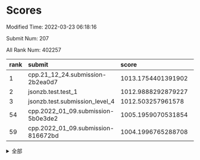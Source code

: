 # Scores

Modified Time: 2022-03-23 06:18:16

Submit Num: 207

All Rank Num: 402257

| rank |               submit               |       score        |       sigma        | pk_num |
| :--- | :--------------------------------- | :----------------- | :----------------- | :----- |
| 1    | cpp.21_12_24.submission-2b2ea0d7   | 1013.1754401391902 | 0.7908863203568568 | 7774   |
| 2    | jsonzb.test.test_1                 | 1012.9888292879227 | 0.804588198362534  | 7767   |
| 3    | jsonzb.test.submission_level_4     | 1012.503257961578  | 0.8126649422265964 | 7777   |
| 54   | cpp.2022_01_09.submission-5b0e3de2 | 1005.1959070531854 | 0.7116007396187872 | 7773   |
| 59   | cpp.2022_01_09.submission-816672bd | 1004.1996765288708 | 0.7197696697917041 | 7776   |


<details>
<summary>全部</summary>

| rank |                 submit                 |       score        |       sigma        | pk_num |
| :--- | :------------------------------------- | :----------------- | :----------------- | :----- |
| 1    | cpp.21_12_24.submission-2b2ea0d7       | 1013.1754401391902 | 0.7908863203568568 | 7774   |
| 2    | jsonzb.test.test_1                     | 1012.9888292879227 | 0.804588198362534  | 7767   |
| 3    | jsonzb.test.submission_level_4         | 1012.503257961578  | 0.8126649422265964 | 7777   |
| 4    | gobigger.level_3.submission_level_3_4  | 1011.6026524448303 | 0.7630583688548421 | 7776   |
| 5    | gobigger.level_3.submission_level_3_15 | 1011.5326856333268 | 0.7844886291663803 | 7773   |
| 6    | gobigger.level_3.submission_level_3_33 | 1011.2038809074098 | 0.7861089984071883 | 7772   |
| 7    | gobigger.level_3.submission_level_3_29 | 1011.0538333228709 | 0.7765081123548417 | 7773   |
| 8    | gobigger.level_3.submission_level_3_1  | 1010.9987479874642 | 0.7684570265134936 | 7774   |
| 9    | gobigger.level_3.submission_level_3_36 | 1010.994651617754  | 0.7522691398653206 | 7774   |
| 10   | gobigger.level_3.submission_level_3_30 | 1010.8741371044927 | 0.7441520365100399 | 7777   |
| 11   | gobigger.level_3.submission_level_3_24 | 1010.8556058317153 | 0.767618434234471  | 7770   |
| 12   | gobigger.level_3.submission_level_3_34 | 1010.8271745929928 | 0.7653611119516118 | 7771   |
| 13   | gobigger.level_3.submission_level_3_43 | 1010.7872979608508 | 0.7693035051287698 | 7779   |
| 14   | gobigger.level_3.submission_level_3_3  | 1010.7256364105001 | 0.7635596678180567 | 7767   |
| 15   | gobigger.level_3.submission_level_3_40 | 1010.6983177346347 | 0.7884430306733425 | 7774   |
| 16   | gobigger.level_3.submission_level_3_14 | 1010.67101467715   | 0.750606950872758  | 7772   |
| 17   | gobigger.level_3.submission_level_3_5  | 1010.5987953893891 | 0.7643688683569791 | 7773   |
| 18   | gobigger.level_3.submission_level_3_19 | 1010.5394612936593 | 0.7719295864968962 | 7768   |
| 19   | gobigger.level_3.submission_level_3_16 | 1010.501319107286  | 0.7652724754828649 | 7771   |
| 20   | gobigger.level_3.submission_level_3_46 | 1010.3943009496253 | 0.7508705101391646 | 7781   |
| 21   | gobigger.level_3.submission_level_3_44 | 1010.282163473905  | 0.7791592489448403 | 7774   |
| 22   | gobigger.level_3.submission_level_3_11 | 1010.2662174991669 | 0.7793084215894878 | 7767   |
| 23   | gobigger.level_3.submission_level_3_27 | 1010.2623832502984 | 0.7347114720127638 | 7768   |
| 24   | gobigger.level_3.submission_level_3_48 | 1010.1643788502411 | 0.7553254477632199 | 7772   |
| 25   | gobigger.level_3.submission_level_3_49 | 1010.1227722854909 | 0.7462224074844052 | 7778   |
| 26   | gobigger.level_3.submission_level_3_9  | 1010.0443805571616 | 0.7851664196151649 | 7774   |
| 27   | gobigger.level_3.submission_level_3_10 | 1010.0076995243181 | 0.750426439121176  | 7772   |
| 28   | gobigger.level_3.submission_level_3_0  | 1010.0024628732177 | 0.7409555298173762 | 7772   |
| 29   | gobigger.level_3.submission_level_3_45 | 1009.9293641598271 | 0.757106351469207  | 7775   |
| 30   | gobigger.level_3.submission_level_3_37 | 1009.9055650309211 | 0.7634657003772997 | 7777   |
| 31   | gobigger.level_3.submission_level_3_25 | 1009.9038806658986 | 0.7489649495612786 | 7774   |
| 32   | gobigger.level_3.submission_level_3_28 | 1009.8568454893435 | 0.7397469781089265 | 7772   |
| 33   | gobigger.level_3.submission_level_3_42 | 1009.8367463934918 | 0.7532956577266406 | 7771   |
| 34   | gobigger.level_3.submission_level_3_47 | 1009.8331583173504 | 0.7680738444862019 | 7774   |
| 35   | gobigger.level_3.submission_level_3_20 | 1009.7376118216131 | 0.7499144634228537 | 7771   |
| 36   | gobigger.level_3.submission_level_3_41 | 1009.7350388545592 | 0.7516557269895444 | 7773   |
| 37   | gobigger.level_3.submission_level_3_23 | 1009.6894757654305 | 0.7482381425918926 | 7774   |
| 38   | gobigger.level_3.submission_level_3_39 | 1009.6432718473922 | 0.7663187304718475 | 7776   |
| 39   | gobigger.level_3.submission_level_3_18 | 1009.5077980452028 | 0.7623443418174967 | 7773   |
| 40   | gobigger.level_3.submission_level_3_22 | 1009.4288863973537 | 0.762985519653419  | 7774   |
| 41   | gobigger.level_3.submission_level_3_6  | 1009.4069891907558 | 0.7455832253425962 | 7779   |
| 42   | gobigger.level_3.submission_level_3_32 | 1009.3933025327291 | 0.7567420119953676 | 7767   |
| 43   | gobigger.level_3.submission_level_3_17 | 1009.180182546067  | 0.7330317952392639 | 7776   |
| 44   | gobigger.level_3.submission_level_3_31 | 1009.1259044501762 | 0.7382360349713958 | 7780   |
| 45   | gobigger.level_3.submission_level_3_26 | 1009.0910900122191 | 0.7455704959728277 | 7771   |
| 46   | gobigger.level_3.submission_level_3_38 | 1009.036282536015  | 0.7361853272641371 | 7775   |
| 47   | gobigger.level_3.submission_level_3_2  | 1008.9982857176935 | 0.7626814145267385 | 7774   |
| 48   | gobigger.level_3.submission_level_3_21 | 1008.9193489426203 | 0.7485877394820745 | 7773   |
| 49   | gobigger.level_3.submission_level_3_12 | 1008.8796415290358 | 0.7407401318734772 | 7776   |
| 50   | gobigger.level_3.submission_level_3_35 | 1008.8072417528705 | 0.7319589719737148 | 7771   |
| 51   | gobigger.level_3.submission_level_3_8  | 1008.7760489947132 | 0.7570123565952217 | 7774   |
| 52   | gobigger.level_3.submission_level_3_13 | 1008.4069632325583 | 0.7308400983012546 | 7772   |
| 53   | gobigger.level_3.submission_level_3_7  | 1008.3300528242227 | 0.7454853014167208 | 7777   |
| 54   | cpp.2022_01_09.submission-5b0e3de2     | 1005.1959070531854 | 0.7116007396187872 | 7773   |
| 55   | gobigger.level_1.submission_level_1_42 | 1004.6182523605014 | 0.7151550221466639 | 7772   |
| 56   | gobigger.level_1.submission_level_1_12 | 1004.514153248391  | 0.7388565607216786 | 7769   |
| 57   | gobigger.level_1.submission_level_1_44 | 1004.3717635084396 | 0.7327634514184374 | 7776   |
| 58   | gobigger.level_1.submission_level_1_35 | 1004.3401601108437 | 0.7257170433323965 | 7776   |
| 59   | cpp.2022_01_09.submission-816672bd     | 1004.1996765288708 | 0.7197696697917041 | 7776   |
| 60   | gobigger.level_1.submission_level_1_20 | 1004.1604526355588 | 0.7110594196699971 | 7769   |
| 61   | gobigger.level_1.submission_level_1_30 | 1004.0093456483376 | 0.7185625304957939 | 7773   |
| 62   | gobigger.level_1.submission_level_1_8  | 1003.9602730842875 | 0.705517332554924  | 7770   |
| 63   | gobigger.level_1.submission_level_1_43 | 1003.9582172781943 | 0.7262081887271881 | 7775   |
| 64   | gobigger.level_1.submission_level_1_1  | 1003.8474165182546 | 0.7148650089084102 | 7775   |
| 65   | gobigger.level_1.submission_level_1_33 | 1003.8278372560097 | 0.7091626466786141 | 7775   |
| 66   | gobigger.level_1.submission_level_1_2  | 1003.76768087239   | 0.7109099240238811 | 7775   |
| 67   | gobigger.level_1.submission_level_1_26 | 1003.7149703429056 | 0.7270742120915117 | 7773   |
| 68   | gobigger.level_1.submission_level_1_41 | 1003.71073385321   | 0.7094591828354189 | 7770   |
| 69   | gobigger.level_1.submission_level_1_3  | 1003.6831571193001 | 0.7107810894775854 | 7777   |
| 70   | gobigger.level_1.submission_level_1_23 | 1003.6761264859541 | 0.7158753897514244 | 7771   |
| 71   | gobigger.level_1.submission_level_1_25 | 1003.6346839084963 | 0.7211710140630176 | 7774   |
| 72   | gobigger.level_1.submission_level_1_29 | 1003.6084246275242 | 0.7128649405312519 | 7776   |
| 73   | gobigger.level_1.submission_level_1_18 | 1003.5666703004471 | 0.7180472022129263 | 7774   |
| 74   | gobigger.level_1.submission_level_1_7  | 1003.5539344101422 | 0.712525060231101  | 7772   |
| 75   | gobigger.level_1.submission_level_1_32 | 1003.5016317689897 | 0.7161438351263049 | 7770   |
| 76   | gobigger.level_1.submission_level_1_21 | 1003.4066048318973 | 0.7155931540073655 | 7771   |
| 77   | gobigger.level_1.submission_level_1_19 | 1003.3463256594396 | 0.7167682517379893 | 7779   |
| 78   | gobigger.level_1.submission_level_1_15 | 1003.339871079791  | 0.7153255641092432 | 7772   |
| 79   | gobigger.level_1.submission_level_1_38 | 1003.243480982892  | 0.7245656284587558 | 7771   |
| 80   | gobigger.level_1.submission_level_1_27 | 1003.227068159164  | 0.7210407147883598 | 7776   |
| 81   | gobigger.level_1.submission_level_1_5  | 1003.220344500492  | 0.7218388277058986 | 7774   |
| 82   | gobigger.level_1.submission_level_1_48 | 1003.1040388793974 | 0.7088971574085347 | 7773   |
| 83   | gobigger.level_1.submission_level_1_4  | 1003.0121719184941 | 0.7051397053144111 | 7778   |
| 84   | gobigger.level_1.submission_level_1_45 | 1002.9922160857527 | 0.7023000196689371 | 7774   |
| 85   | gobigger.level_1.submission_level_1_9  | 1002.9693832705816 | 0.7057427027504796 | 7773   |
| 86   | gobigger.level_1.submission_level_1_24 | 1002.9582416009758 | 0.7072280893446427 | 7770   |
| 87   | gobigger.level_1.submission_level_1_40 | 1002.9269207467457 | 0.7161459723918397 | 7769   |
| 88   | gobigger.level_1.submission_level_1_49 | 1002.9109833811165 | 0.7006908131300178 | 7779   |
| 89   | gobigger.level_1.submission_level_1_36 | 1002.8289658212611 | 0.7140205745425591 | 7773   |
| 90   | gobigger.level_1.submission_level_1_0  | 1002.814546164352  | 0.7164043099430064 | 7771   |
| 91   | gobigger.level_1.submission_level_1_34 | 1002.7428590183557 | 0.7196946097327338 | 7770   |
| 92   | gobigger.level_1.submission_level_1_46 | 1002.6819293024424 | 0.7126270198094166 | 7771   |
| 93   | gobigger.level_1.submission_level_1_22 | 1002.6806555035904 | 0.7164447496439931 | 7774   |
| 94   | gobigger.level_1.submission_level_1_13 | 1002.6743732055845 | 0.7171473552264931 | 7774   |
| 95   | gobigger.level_1.submission_level_1_14 | 1002.6222399042412 | 0.7115907197327256 | 7774   |
| 96   | gobigger.level_1.submission_level_1_39 | 1002.5881838170685 | 0.7060259241805927 | 7777   |
| 97   | gobigger.level_1.submission_level_1_16 | 1002.4813412545961 | 0.7155651793335591 | 7774   |
| 98   | gobigger.level_1.submission_level_1_11 | 1002.4813036183859 | 0.7043294228745444 | 7773   |
| 99   | gobigger.level_1.submission_level_1_47 | 1002.3636679509123 | 0.7185587500370382 | 7774   |
| 100  | gobigger.level_1.submission_level_1_37 | 1002.2475770956365 | 0.7167873757444834 | 7779   |
| 101  | gobigger.level_1.submission_level_1_17 | 1002.138212995787  | 0.7109439698518235 | 7773   |
| 102  | gobigger.level_1.submission_level_1_10 | 1002.1301486900445 | 0.7078298613436727 | 7774   |
| 103  | gobigger.level_1.submission_level_1_28 | 1002.0096850739843 | 0.7104754928255862 | 7768   |
| 104  | gobigger.level_1.submission_level_1_6  | 1001.9784650564765 | 0.7059552069542397 | 7773   |
| 105  | gobigger.level_1.submission_level_1_31 | 1001.9641184532658 | 0.7247367759134501 | 7769   |
| 106  | gobigger.random.submission_random_15   | 997.838569306555   | 0.7250708417119679 | 7772   |
| 107  | gobigger.random.submission_random_45   | 997.0244561199416  | 0.7112664187675635 | 7776   |
| 108  | gobigger.random.submission_random_2    | 996.93757154364    | 0.7128278848730372 | 7772   |
| 109  | gobigger.random.submission_random_27   | 996.9161675982417  | 0.7184344332085671 | 7771   |
| 110  | gobigger.random.submission_random_10   | 996.9117757750258  | 0.7216518538921173 | 7772   |
| 111  | gobigger.random.submission_random_21   | 996.8965695944473  | 0.7122976870035631 | 7771   |
| 112  | gobigger.random.submission_random_5    | 996.8576436924053  | 0.7150474196886888 | 7775   |
| 113  | gobigger.random.submission_random_43   | 996.8229997754738  | 0.7028949511681667 | 7766   |
| 114  | gobigger.random.submission_random_22   | 996.8180588811515  | 0.7098517697241801 | 7766   |
| 115  | gobigger.random.submission_random_28   | 996.80987622652    | 0.7135692616405017 | 7778   |
| 116  | gobigger.random.submission_random_47   | 996.8026330855712  | 0.6984093134114961 | 7770   |
| 117  | gobigger.random.submission_random_32   | 996.7887400044693  | 0.7104331829346573 | 7773   |
| 118  | gobigger.random.submission_random_41   | 996.7233275141493  | 0.7162338756805342 | 7774   |
| 119  | gobigger.random.submission_random_40   | 996.7225457234368  | 0.7220424798995065 | 7772   |
| 120  | gobigger.random.submission_random_1    | 996.7025386018017  | 0.6936099702211378 | 7775   |
| 121  | gobigger.random.submission_random_24   | 996.6874207872589  | 0.7100561630189237 | 7774   |
| 122  | gobigger.random.submission_random_17   | 996.5625361695528  | 0.7116730026979903 | 7775   |
| 123  | gobigger.random.submission_random_19   | 996.5239816747724  | 0.7082824146287411 | 7772   |
| 124  | gobigger.random.submission_random_4    | 996.4906100155328  | 0.7119904042152024 | 7773   |
| 125  | gobigger.random.submission_random_20   | 996.4519961477976  | 0.708962840752174  | 7777   |
| 126  | gobigger.random.submission_random_29   | 996.4507212003533  | 0.7030386737752262 | 7777   |
| 127  | gobigger.random.submission_random_0    | 996.381604921776   | 0.7079848273626773 | 7774   |
| 128  | gobigger.random.submission_random_48   | 996.3071369764302  | 0.7219933347976675 | 7769   |
| 129  | gobigger.random.submission_random_12   | 996.2924739091833  | 0.7216579233338895 | 7776   |
| 130  | gobigger.random.submission_random_3    | 996.2849955815707  | 0.7051326127537608 | 7772   |
| 131  | gobigger.random.submission_random_13   | 996.2801807570049  | 0.7170531733975877 | 7772   |
| 132  | gobigger.random.submission_random_31   | 996.2019747350819  | 0.7073359256378654 | 7767   |
| 133  | gobigger.random.submission_random_6    | 996.1431878112718  | 0.7191307670004135 | 7772   |
| 134  | gobigger.random.submission_random_42   | 996.1168607334376  | 0.7106341816510604 | 7778   |
| 135  | gobigger.random.submission_random_26   | 996.0033185215872  | 0.7058108526920729 | 7771   |
| 136  | gobigger.random.submission_random_7    | 995.9038949617781  | 0.7161728951969409 | 7774   |
| 137  | gobigger.random.submission_random_23   | 995.8883264138943  | 0.7025214848878448 | 7776   |
| 138  | gobigger.random.submission_random_11   | 995.8699453165451  | 0.7219446183792685 | 7775   |
| 139  | gobigger.random.submission_random_44   | 995.8459985369287  | 0.715128211994413  | 7777   |
| 140  | gobigger.random.submission_random_25   | 995.8123255601311  | 0.7039688238518723 | 7763   |
| 141  | gobigger.random.submission_random_33   | 995.7699330171077  | 0.6995556712187413 | 7771   |
| 142  | gobigger.random.submission_random_49   | 995.7390571755952  | 0.7028127720996002 | 7774   |
| 143  | gobigger.random.submission_random_18   | 995.6983076816268  | 0.7085985385549475 | 7774   |
| 144  | gobigger.random.submission_random_14   | 995.6627258206358  | 0.7142803175559064 | 7773   |
| 145  | gobigger.random.submission_random_35   | 995.5371052154549  | 0.7288769583513794 | 7771   |
| 146  | gobigger.random.submission_random_38   | 995.5000802345637  | 0.7158589792224613 | 7776   |
| 147  | gobigger.random.submission_random_37   | 995.3688187037787  | 0.7107901958810003 | 7773   |
| 148  | gobigger.random.submission_random_39   | 995.3461905667799  | 0.7053785805291451 | 7772   |
| 149  | gobigger.random.submission_random_36   | 995.1291036121542  | 0.7123418774807434 | 7769   |
| 150  | gobigger.random.submission_random_34   | 995.0967913629307  | 0.7211873305906306 | 7772   |
| 151  | gobigger.random.submission_random_8    | 995.0859230046959  | 0.7238957519499056 | 7770   |
| 152  | gobigger.random.submission_random_9    | 995.0818487743902  | 0.7128574672253319 | 7773   |
| 153  | gobigger.random.submission_random_16   | 994.7863819460456  | 0.7298592836477974 | 7776   |
| 154  | gobigger.random.submission_random_46   | 994.7640490283524  | 0.7188071482480591 | 7773   |
| 155  | gobigger.level_2.submission_level_2_2  | 994.5676188756593  | 0.7287143888388099 | 7772   |
| 156  | gobigger.level_2.submission_level_2_35 | 994.4941731431352  | 0.724393300617981  | 7775   |
| 157  | gobigger.level_2.submission_level_2_7  | 994.0953727123596  | 0.743275207257068  | 7767   |
| 158  | gobigger.random.submission_random_30   | 993.9275060033701  | 0.7328093978686485 | 7779   |
| 159  | gobigger.level_2.submission_level_2_44 | 993.6711819696013  | 0.7378028080049492 | 7771   |
| 160  | gobigger.level_2.submission_level_2_13 | 993.5442965631523  | 0.7372234254526616 | 7776   |
| 161  | gobigger.level_2.submission_level_2_23 | 993.5268212788908  | 0.7288599086863463 | 7765   |
| 162  | gobigger.level_2.submission_level_2_19 | 993.3516866004885  | 0.7339265999860333 | 7774   |
| 163  | gobigger.level_2.submission_level_2_12 | 993.3013667994992  | 0.7291112589469785 | 7776   |
| 164  | gobigger.level_2.submission_level_2_41 | 993.1701253786543  | 0.7513541581874046 | 7770   |
| 165  | gobigger.level_2.submission_level_2_33 | 993.0505506815744  | 0.744379126784408  | 7775   |
| 166  | gobigger.level_2.submission_level_2_0  | 993.0492330127272  | 0.7316582324626902 | 7777   |
| 167  | gobigger.level_2.submission_level_2_49 | 992.8210071223315  | 0.7397964854506244 | 7775   |
| 168  | gobigger.level_2.submission_level_2_3  | 992.7768932292929  | 0.7423425434214894 | 7772   |
| 169  | gobigger.level_2.submission_level_2_32 | 992.6683880724312  | 0.742592256440835  | 7777   |
| 170  | gobigger.level_2.submission_level_2_16 | 992.3324360918463  | 0.7536859697829651 | 7772   |
| 171  | gobigger.level_2.submission_level_2_38 | 992.1418060067674  | 0.7323352985528585 | 7777   |
| 172  | gobigger.level_2.submission_level_2_15 | 992.1297850741363  | 0.7341599159724687 | 7774   |
| 173  | gobigger.level_2.submission_level_2_37 | 992.0979843221238  | 0.7285353332225106 | 7774   |
| 174  | gobigger.level_2.submission_level_2_9  | 992.0921970966195  | 0.7321767919603628 | 7771   |
| 175  | gobigger.level_2.submission_level_2_26 | 992.0652273375208  | 0.7414537094890958 | 7773   |
| 176  | gobigger.level_2.submission_level_2_20 | 992.0127330160251  | 0.7441260053624231 | 7772   |
| 177  | gobigger.level_2.submission_level_2_30 | 991.9594943789054  | 0.7364702428081575 | 7773   |
| 178  | gobigger.level_2.submission_level_2_4  | 991.9514693244125  | 0.7448843266799314 | 7772   |
| 179  | gobigger.level_2.submission_level_2_47 | 991.9391675432018  | 0.7437073448696702 | 7772   |
| 180  | gobigger.level_2.submission_level_2_36 | 991.8844422113257  | 0.76405740899788   | 7774   |
| 181  | gobigger.level_2.submission_level_2_22 | 991.8220929707765  | 0.7514108268772113 | 7778   |
| 182  | gobigger.level_2.submission_level_2_18 | 991.7819894430637  | 0.7588347634668287 | 7778   |
| 183  | gobigger.level_2.submission_level_2_10 | 991.7191888299062  | 0.7341443208469014 | 7768   |
| 184  | gobigger.level_2.submission_level_2_28 | 991.7057636726746  | 0.7699456867610225 | 7774   |
| 185  | gobigger.level_2.submission_level_2_29 | 991.6923372765615  | 0.7568615480026825 | 7767   |
| 186  | gobigger.level_2.submission_level_2_46 | 991.6514093508587  | 0.7508855904681615 | 7774   |
| 187  | gobigger.level_2.submission_level_2_21 | 991.646561256898   | 0.7439405992712461 | 7773   |
| 188  | gobigger.level_2.submission_level_2_25 | 991.6073997690089  | 0.737538507203202  | 7774   |
| 189  | gobigger.level_2.submission_level_2_39 | 991.5846612547324  | 0.7491062925705815 | 7776   |
| 190  | gobigger.level_2.submission_level_2_42 | 991.5407698214407  | 0.7468698316915586 | 7769   |
| 191  | gobigger.level_2.submission_level_2_45 | 991.4953769589061  | 0.7567888843022442 | 7772   |
| 192  | gobigger.level_2.submission_level_2_27 | 991.4853332937956  | 0.7590575323734369 | 7769   |
| 193  | gobigger.level_2.submission_level_2_24 | 991.4130743331642  | 0.7478763090214268 | 7773   |
| 194  | gobigger.level_2.submission_level_2_14 | 991.38568566601    | 0.7597466097705876 | 7771   |
| 195  | gobigger.level_2.submission_level_2_11 | 991.3012646310782  | 0.7552707069614494 | 7771   |
| 196  | gobigger.level_2.submission_level_2_48 | 991.2138342086822  | 0.7366082071768012 | 7773   |
| 197  | gobigger.level_2.submission_level_2_17 | 991.1167205160108  | 0.747743035291993  | 7773   |
| 198  | gobigger.level_2.submission_level_2_1  | 990.9972943251785  | 0.7505472332330517 | 7771   |
| 199  | gobigger.level_2.submission_level_2_31 | 990.9312321843619  | 0.7519437568645682 | 7773   |
| 200  | gobigger.level_2.submission_level_2_5  | 990.916145899726   | 0.7410640517552494 | 7777   |
| 201  | gobigger.level_2.submission_level_2_8  | 990.865820360893   | 0.7762005373387304 | 7775   |
| 202  | gobigger.level_2.submission_level_2_40 | 990.8109762009444  | 0.760746282699845  | 7775   |
| 203  | gobigger.level_2.submission_level_2_43 | 990.6616719308078  | 0.7649801170001816 | 7774   |
| 204  | gobigger.level_2.submission_level_2_34 | 990.6162403213266  | 0.7441009359514509 | 7772   |
| 205  | gobigger.level_2.submission_level_2_6  | 990.3163382971048  | 0.7602869332857061 | 7769   |
| 206  | gobigger.none.submission_none_0        | 979.0845113586837  | 1.2274522698826182 | 7772   |
| 207  | gobigger.none.submission_none_1        | 975.7542118576891  | 1.4778485138921564 | 7771   |

</details>
